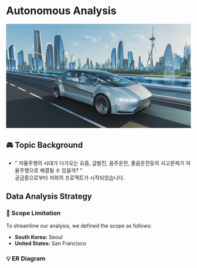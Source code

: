# Autonomous Analysis
![Project Logo](image.png "Project Logo")


## 🚘 Topic Background
- " 자율주행의 시대가 다가오는 요즘, 급발진, 음주운전, 졸음운전등의 사고문제가 자율주행으로 해결될 수 있을까? " <br>
  궁금증으로부터 저희의 프로젝트가 시작되었습니다.

## Data Analysis Strategy
### 📌 Scope Limitation 
To streamline our analysis, we defined the scope as follows:
- **South Korea:** Seoul  
- **United States:** San Francisco  

### 💡 ER Diagram


  


